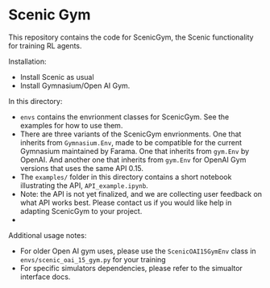 # Scenic Gym

This repository contains the code for ScenicGym, the Scenic functionality for training RL agents.

Installation:
- Install Scenic as usual
- Install Gymnasium/Open AI Gym.

In this directory:
- `envs` contains the envrionment classes for ScenicGym. See the examples for how to use them.
- There are three variants of the ScenicGym envrionments. One that inherits from `Gymnasium.Env`, made to be compatible for the current Gymnasium maintained by Farama. One that inherits from `gym.Env` by OpenAI. And another one that inherits from `gym.Env` for OpenAI Gym versions that uses the same API 0.15.
- The `examples/` folder in this directory contains a short notebook illustrating the API, `API_example.ipynb`.
- Note: the API is not yet finalized, and we are collecting user feedback on what API works best. Please contact us if you would like help in adapting ScenicGym to your project. 
-
Additional usage notes:
- For older Open AI gym uses, please use the `ScenicOAI15GymEnv` class in `envs/scenic_oai_15_gym.py` for your training
- For specific simulators dependencies, please refer to the simualtor interface docs. 

